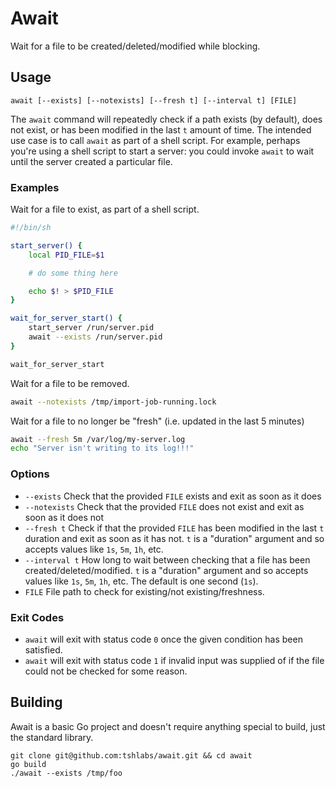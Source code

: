 # Await

Wait for a file to be created/deleted/modified while blocking.

## Usage

```
await [--exists] [--notexists] [--fresh t] [--interval t] [FILE]
```

The `await` command will repeatedly check if a path exists (by default), does not exist,
or has been modified in the last `t` amount of time. The intended use case is to call `await`
as part of a shell script. For example, perhaps you're using a shell script to start a server:
you could invoke `await` to wait until the server created a particular file.

### Examples

Wait for a file to exist, as part of a shell script.

```bash
#!/bin/sh

start_server() {
    local PID_FILE=$1

    # do some thing here

    echo $! > $PID_FILE
}

wait_for_server_start() {
    start_server /run/server.pid
    await --exists /run/server.pid
}

wait_for_server_start
```

Wait for a file to be removed.

```bash
await --notexists /tmp/import-job-running.lock
```
Wait for a file to no longer be "fresh" (i.e. updated in the last 5 minutes)

```bash
await --fresh 5m /var/log/my-server.log
echo "Server isn't writing to its log!!!"
```

### Options

* `--exists` Check that the provided `FILE` exists and exit as soon as it does
* `--notexists` Check that the provided `FILE` does not exist and exit as soon as it does not
* `--fresh t` Check if that the provided `FILE` has been modified in the last `t` duration and
  exit as soon as it has not. `t` is a "duration" argument and so accepts values like `1s`, `5m`,
  `1h`, etc.
* `--interval t` How long to wait between checking that a file has been created/deleted/modified.
  `t` is a "duration" argument and so accepts values like `1s`, `5m`, `1h`, etc. The default is
  one second (`1s`).
* `FILE` File path to check for existing/not existing/freshness.

### Exit Codes

* `await` will exit with status code `0` once the given condition has been satisfied.
* `await` will exit with status code `1` if invalid input was supplied of if the file
  could not be checked for some reason.

## Building

Await is a basic Go project and doesn't require anything special to build, just the
standard library.

```
git clone git@github.com:tshlabs/await.git && cd await
go build
./await --exists /tmp/foo
```
